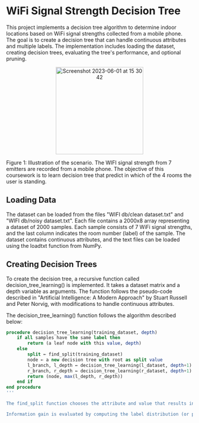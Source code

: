 # WiFi Signal Strength Decision Tree
This project implements a decision tree algorithm to determine indoor locations based on WiFi signal strengths collected from a mobile phone. The goal is to create a decision tree that can handle continuous attributes and multiple labels. The implementation includes loading the dataset, creating decision trees, evaluating the tree's performance, and optional pruning.

<p align="center">
<img width="236" alt="Screenshot 2023-06-01 at 15 30 42" src="https://github.com/ghchen99/wifi-signal-strength-decision-tree/assets/56446026/b70b15ac-4452-44d6-bbae-779af0e78536">
 </p>

Figure 1: Illustration of the scenario. The WIFI signal strength from 7 emitters are recorded from a mobile phone. The objective of this coursework is to learn decision tree that predict in which of the 4 rooms the user is standing.

## Loading Data
The dataset can be loaded from the files "WIFI db/clean dataset.txt" and "WIFI db/noisy dataset.txt". Each file contains a 2000x8 array representing a dataset of 2000 samples. Each sample consists of 7 WiFi signal strengths, and the last column indicates the room number (label) of the sample. The dataset contains continuous attributes, and the text files can be loaded using the loadtxt function from NumPy.

## Creating Decision Trees
To create the decision tree, a recursive function called decision_tree_learning() is implemented. It takes a dataset matrix and a depth variable as arguments. The function follows the pseudo-code described in "Artificial Intelligence: A Modern Approach" by Stuart Russell and Peter Norvig, with modifications to handle continuous attributes.

The decision_tree_learning() function follows the algorithm described below:

```sql
procedure decision_tree_learning(training_dataset, depth)
    if all samples have the same label then
        return (a leaf node with this value, depth)
    else
        split ← find_split(training_dataset)
        node ← a new decision tree with root as split value
        l_branch, l_depth ← decision_tree_learning(l_dataset, depth+1)
        r_branch, r_depth ← decision_tree_learning(r_dataset, depth+1)
        return (node, max(l_depth, r_depth))
    end if
end procedure
'''

The find_split function chooses the attribute and value that results in the highest information gain. Since the dataset contains continuous attributes, the algorithm searches for the split point that provides the highest information gain. To find good split points efficiently, the attribute values are sorted, and split points are considered between two examples in sorted order while keeping track of positive and negative examples on each side of the split point.

Information gain is evaluated by computing the label distribution (or probability) for each subset of the dataset based on the splitting rule. The information gain is defined using the general definition of entropy. The entropy and remainder functions are used to calculate the information gain as follows:


